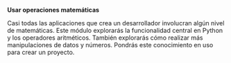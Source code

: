**Usar operaciones matemáticas**

Casi todas las aplicaciones que crea un desarrollador involucran algún nivel de matemáticas. Este módulo explorarás la funcionalidad central en Python y los operadores aritméticos. También explorarás cómo realizar más manipulaciones de datos y números. Pondrás este conocimiento en uso para crear un proyecto.
